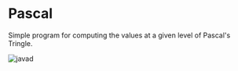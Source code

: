 # Pascal

Simple program for computing the values at a given level of Pascal's Tringle.

![javad](https://drive.google.com/file/d/10Jt1w2biS5Py1CVGqhfW2UWIeY-9jwvK/view)
